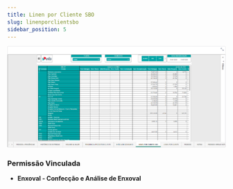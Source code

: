 ```yaml
---
title: Linen por Cliente SBO
slug: linenporclientsbo
sidebar_position: 5
---
```


![Alt text](image-5.png)





### Permissão Vinculada

- **Enxoval - Confecção e Análise de Enxoval**